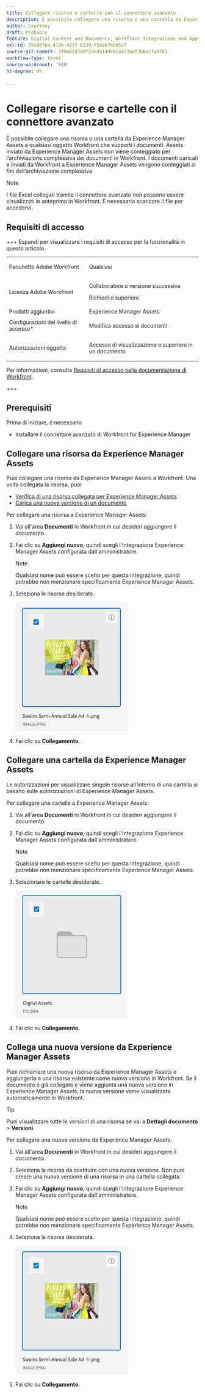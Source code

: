 ```yaml
---
title: Collegare risorse e cartelle con il connettore avanzato
description: È possibile collegare una risorsa o una cartella da Experience Manager Assets a qualsiasi oggetto Workfront che supporti i documenti.
author: Courtney
draft: Probably
feature: Digital Content and Documents, Workfront Integrations and Apps
exl-id: 35c80f6a-419b-4237-8139-f59ab7bbd5c7
source-git-commit: 3f9a824780f2ded914d461a473aef3b6ecfa8701
workflow-type: tm+mt
source-wordcount: '519'
ht-degree: 0%

---
```



# Collegare risorse e cartelle con il connettore avanzato

È possibile collegare una risorsa o una cartella da Experience Manager Assets a qualsiasi oggetto Workfront che supporti i documenti. Assets inviato da Experience Manager Assets non viene conteggiato per l’archiviazione complessiva dei documenti in Workfront. I documenti caricati e inviati da Workfront a Experience Manager Assets vengono conteggiati ai fini dell’archiviazione complessiva.


>[!NOTE]
>
>I file Excel collegati tramite il connettore avanzato non possono essere visualizzati in anteprima in Workfront. È necessario scaricare il file per accedervi.

## Requisiti di accesso

+++ Espandi per visualizzare i requisiti di accesso per la funzionalità in questo articolo.

<table style="table-layout:auto"> 
 <col> 
 <col> 
 <tbody> 
  <tr> 
   <td role="rowheader">Pacchetto Adobe Workfront</td> 
   <td> <p>Qualsiasi</p> </td> 
  </tr> 
  <tr> 
   <td role="rowheader">Licenza Adobe Workfront</td> 
   <td> 
   <p>Collaboratore o versione successiva</p>
   <p>Richiedi o superiore</p> 
    </td> 
  </tr> 
  <tr> 
   <td role="rowheader">Prodotti aggiuntivi</td> 
   <td>Experience Manager Assets </td> 
  </tr> 
  <tr> 
   <td role="rowheader">Configurazioni del livello di accesso*</td> 
   <td> <p>Modifica accesso ai documenti</p></td> 
  </tr> 
  <tr> 
   <td role="rowheader">Autorizzazioni oggetto</td> 
   <td> <p>Accesso di visualizzazione o superiore in un documento</p> </td> 
  </tr> 
 </tbody> 
</table>


Per informazioni, consulta [Requisiti di accesso nella documentazione di Workfront](/help/quicksilver/administration-and-setup/add-users/access-levels-and-object-permissions/access-level-requirements-in-documentation.md).

+++

## Prerequisiti

Prima di iniziare, è necessario

* Installare il connettore avanzato di Workfront for Experience Manager

## Collegare una risorsa da Experience Manager Assets

Puoi collegare una risorsa da Experience Manager Assets a Workfront. Una volta collegata la risorsa, puoi

* [Verifica di una risorsa collegata per Experience Manager Assets](../../../documents/workfront-and-experience-manager-integrations/workfront-for-experience-manager-enhanced-connector/enhanced-connector-proof-asset.md)
* [Carica una nuova versione di un documento](../../../documents/managing-documents/upload-new-document-version.md)

Per collegare una risorsa a Experience Manager Assets:

1. Vai all&#39;area **Documenti** in Workfront in cui desideri aggiungere il documento.
1. Fai clic su **Aggiungi nuovo**, quindi scegli l&#39;integrazione Experience Manager Assets configurata dall&#39;amministratore.

   >[!NOTE]
   >
   >Qualsiasi nome può essere scelto per questa integrazione, quindi potrebbe non menzionare specificamente Experience Manager Assets.

1. Seleziona le risorse desiderate.

   ![Seleziona una risorsa](assets/select-an-asset.png)

1. Fai clic su **Collegamento**.

## Collegare una cartella da Experience Manager Assets

Le autorizzazioni per visualizzare singole risorse all’interno di una cartella si basano sulle autorizzazioni di Experience Manager Assets.

Per collegare una cartella a Experience Manager Assets:

1. Vai all&#39;area **Documenti** in Workfront in cui desideri aggiungere il documento.
1. Fai clic su **Aggiungi nuovo**, quindi scegli l&#39;integrazione Experience Manager Assets configurata dall&#39;amministratore.

   >[!NOTE]
   >
   >Qualsiasi nome può essere scelto per questa integrazione, quindi potrebbe non menzionare specificamente Experience Manager Assets.

1. Selezionare le cartelle desiderate.

   ![Seleziona una cartella](assets/select-a-folder.png)

1. Fai clic su **Collegamento**.

## Collega una nuova versione da Experience Manager Assets

Puoi richiamare una nuova risorsa da Experience Manager Assets e aggiungerla a una risorsa esistente come nuova versione in Workfront. Se il documento è già collegato e viene aggiunta una nuova versione in Experience Manager Assets, la nuova versione viene visualizzata automaticamente in Workfront.

>[!TIP]
>
>Puoi visualizzare tutte le versioni di una risorsa se vai a **Dettagli documento** > **Versioni**.

Per collegare una nuova versione da Experience Manager Assets:

1. Vai all&#39;area **Documenti** in Workfront in cui desideri aggiungere il documento.
1. Seleziona la risorsa da sostituire con una nuova versione. Non puoi creare una nuova versione di una risorsa in una cartella collegata.
1. Fai clic su **Aggiungi nuovo**, quindi scegli l&#39;integrazione Experience Manager Assets configurata dall&#39;amministratore.

   >[!NOTE]
   >
   >Qualsiasi nome può essere scelto per questa integrazione, quindi potrebbe non menzionare specificamente Experience Manager Assets.

1. Seleziona la risorsa desiderata.

   ![Seleziona una risorsa](assets/select-an-asset.png)

1. Fai clic su **Collegamento**.
